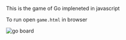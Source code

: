 This is the game of Go impleneted in javascript

To run open `game.html` in browser 

![go board](https://raw.github.com/gferrin/Go/master/img/board.png)
